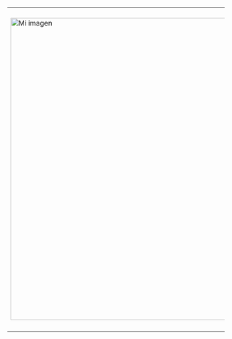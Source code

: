 <table>
  <tr>
    <td>
      <img src="https://probot.media/AtP5iUW8Xg.png" alt="Mi imagen" width=700>
    </td>
    <td>
      <h2>Hola, soy Armando Ríos 👋</h2>
      <h3>Sobre mí</h3>
      <p>Soy un apasionado por el desarrollo web. Me encanta aprender nuevas tecnologías y herramientas para mejorar mis habilidades y crear proyectos impresionantes. Actualmente, trabajo como desarrollador web en una empresa de software y también trabajo en proyectos personales para seguir aprendiendo y desafiándome a mí mismo.</p>
          <td>
      <h3>Aprendiendo</h3>
      <p>Siempre estoy trabajando en mejorar mis habilidades y aprender nuevas tecnologías en el desarrollo web. Actualmente, estoy enfocado en mejorar mis habilidades en:</p>
      <ul>
        <li>HTML</li>
        <li>CSS</li>
        <li>JavaScript</li>
        <li>React</li>
      </ul>
    </td>
    </td>
  </tr>
</table>

